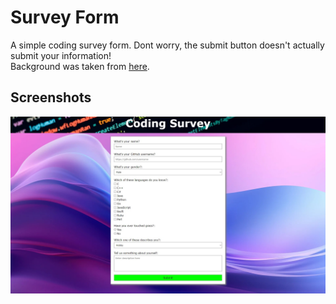 # Survey Form

A simple coding survey form. Dont worry, the submit button doesn't actually submit your information!  
Background was taken from [here](https://www.reddit.com/r/wallpaper/comments/14z7qvd/abstract_gradient_blue_layers_1920x1080/).

## Screenshots

![Screenshot1](media/images/screenshot.jpg)